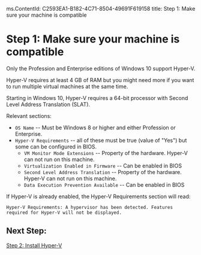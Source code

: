 ms.ContentId: C2593EA1-B182-4C71-8504-49691F619158
title: Step 1: Make sure your machine is compatible

# Step 1: Make sure your machine is compatible

Only the Profession and Enterprise editions of Windows 10 support Hyper-V. 

Hyper-V requires at least 4 GB of RAM but you might need more if you want to run multiple virtual machines at the same time.

Starting in Windows 10, Hyper-V requires a 64-bit processor with Second Level Address Translation (SLAT).

Relevant sections:
*  `OS Name` -- Must be Windows 8 or higher and either Profession or Enterprise.
*  `Hyper-V Requirements` -- all of these must be true (value of "Yes") but some can be configured in BIOS.
	*  `VM Monitor Mode Extensions` -- Property of the hardware.  Hyper-V can not run on this machine.
	*  `Virtualization Enabled in Firmware` -- Can be enabled in BIOS
	*  `Second Level Address Translation` -- Property of the hardware.  Hyper-V can not run on this machine.
	*  `Data Execution Prevention Available` -- Can be enabled in BIOS
	
If Hyper-V is already enabled, the Hyper-V Requirements section will read:  
```
Hyper-V Requirements: A hypervisor has been detected. Features required for Hyper-V will not be displayed.
```

## Next Step: 
[Step 2: Install Hyper-V](walkthrough_install.md)